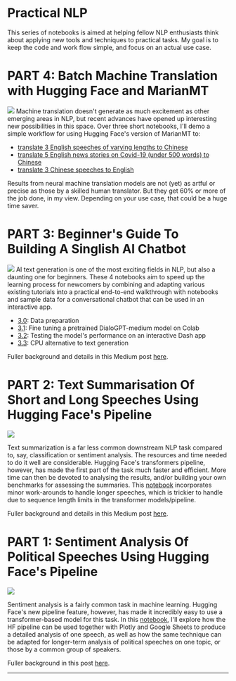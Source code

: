 #  Practical NLP 

This series of notebooks is aimed at helping fellow NLP enthusiasts think about applying new tools and techniques to practical tasks. My goal is to keep the code and work flow simple, and focus on an actual use case.

# PART 4: Batch Machine Translation with Hugging Face and MarianMT
![](https://cdn-images-1.medium.com/max/1600/1*hYerl3LtK-hgDxqeYgmr5A.jpeg)
Machine translation doesn't generate as much excitement as other emerging areas in NLP, but recent advances have opened up interesting new possibilities in this space. Over three short notebooks, I'll demo a simple workflow for using Hugging Face's version of MarianMT to:
- [translate 3 English speeches of varying lengths to Chinese](https://github.com/chuachinhon/practical_nlp/blob/master/notebooks/4.0_english_to_chinese_translate.ipynb)
- [translate 5 English news stories on Covid-19 (under 500 words) to Chinese](https://github.com/chuachinhon/practical_nlp/blob/master/notebooks/4.1_english_to_chinese_news.ipynb)
- [translate 3 Chinese speeches to English](https://github.com/chuachinhon/practical_nlp/blob/master/notebooks/4.2_chinese_to_english_translate.ipynb)

Results from neural machine translation models are not (yet) as artful or precise as those by a skilled human translator. But they get 60% or more of the job done, in my view. Depending on your use case, that could be a huge time saver.


# PART 3: Beginner's Guide To Building A Singlish AI Chatbot 
![](https://miro.medium.com/max/2000/1*dStowlpqDyRipF3JIvVV0Q.jpeg)
AI text generation is one of the most exciting fields in NLP, but also a daunting one for beginners. These 4 notebooks aim to speed up the learning process for newcomers by combining and adapting various existing tutorials into  a practical end-to-end walkthrough with notebooks and sample data for a conversational chatbot that can be used in an interactive app.
 - [3.0](https://github.com/chuachinhon/practical_nlp/blob/master/notebooks/3.0_data_prep_cch.ipynb): Data preparation
 - [3.1](https://github.com/chuachinhon/practical_nlp/blob/master/notebooks/3.1_finetune_bot_cch.ipynb): Fine tuning a pretrained DialoGPT-medium model on Colab
 - [3.2](https://github.com/chuachinhon/practical_nlp/blob/master/notebooks/3.2_dash_chat_app_cch.ipynb): Testing the model's performance on an interactive Dash app
 - [3.3](https://github.com/chuachinhon/practical_nlp/blob/master/notebooks/3.3_aitextgen_cpu_cch.ipynb): CPU alternative to text generation 

Fuller background and details in this Medium post [here](https://medium.com/@chinhonchua/beginners-guide-to-building-a-singlish-ai-chatbot-7ecff8255ee?sk=ea4f20a44a73321fad8b592d3ede6243).

# PART 2: Text Summarisation Of Short and Long Speeches Using Hugging Face's Pipeline 
![](https://miro.medium.com/max/2000/1*KMA8dQRCoIh_nEJsgYUkQw.jpeg)

Text summarization is a far less common downstream NLP task compared to, say, classification or sentiment analysis. The resources and time needed to do it well are considerable. Hugging Face's transformers pipeline, however, has made the first part of the task much faster and efficient. More time can then be devoted to analysing the results, and/or building your own benchmarks for assessing the summaries. This [notebook](https://github.com/chuachinhon/practical_nlp/blob/master/notebooks/2.0_speech_summary_cch.ipynb) incorporates minor work-arounds to handle longer speeches, which is trickier to handle due to sequence length limits in the transformer models/pipeline.

Fuller background and details in this Medium post [here](https://towardsdatascience.com/practical-nlp-summarising-short-and-long-speeches-with-hugging-faces-pipeline-bc7df76bd366).


# PART 1: Sentiment Analysis Of Political Speeches Using Hugging Face's Pipeline

![](https://images.squarespace-cdn.com/content/v1/5d4b9c1c1d80190001a3d344/1592662833817-7Y70EZ5PEGYRCVI8ITBF/ke17ZwdGBToddI8pDm48kAnkJg-YzxtCygogjUK3bbh7gQa3H78H3Y0txjaiv_0fDoOvxcdMmMKkDsyUqMSsMWxHk725yiiHCCLfrh8O1z4YTzHvnKhyp6Da-NYroOW3ZGjoBKy3azqku80C789l0haypLsn6iFkXbd5QrnyzAEumsUYJT3wYflNPYrPZQnj8QjtpZFrO1KmHo-026JVHw/pm_june7_annon.jpg?)

Sentiment analysis is a fairly common task in machine learning. Hugging Face's new pipeline feature, however, has made it incredibly easy to use a transformer-based model for this task. In this [notebook](https://github.com/chuachinhon/practical_nlp/blob/master/notebooks/1.0_speech_sentiment_cch.ipynb), I'll explore how the HF pipeline can be used together with Plotly and Google Sheets to produce a detailed analysis of one speech, as well as how the same technique can be adapted for longer-term analysis of political speeches on one topic, or those by a common group of speakers.

Fuller background in this post [here](https://www.analytix-labs.com/insights/cb-speeches).

---

